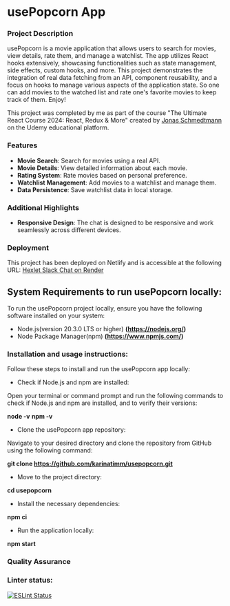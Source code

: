 # usePopcorn App

### Project Description

usePopcorn is a movie application that allows users to search for movies, view details, rate them, and manage a watchlist. The app utilizes React hooks extensively, showcasing functionalities such as state management, side effects, custom hooks, and more. This project demonstrates the integration of real data fetching from an API, component reusability, and a focus on hooks to manage various aspects of the application state. So one can add movies to the watched list and rate one's favorite movies to keep track of them. Enjoy!

This project was completed by me as part of the course "The Ultimate React Course 2024: React, Redux & More" created by [Jonas Schmedtmann](https://twitter.com/jonasschmedtman) on the Udemy educational platform.

### Features

- **Movie Search**: Search for movies using a real API.
- **Movie Details**: View detailed information about each movie.
- **Rating System**: Rate movies based on personal preference.
- **Watchlist Management**: Add movies to a watchlist and manage them.
- **Data Persistence**: Save watchlist data in local storage.

### Additional Highlights

- **Responsive Design**: The chat is designed to be responsive and work seamlessly across different devices.

### Deployment

This project has been deployed on Netlify and is accessible at the following URL:
[Hexlet Slack Chat on Render](https://slack-chat-ulm3.onrender.com/)

## System Requirements to run usePopcorn locally:

To run the usePopcorn project locally, ensure you have the following software installed on your system:

- Node.js(version 20.3.0 LTS or higher) **(https://nodejs.org/)**
- Node Package Manager(npm) **(https://www.npmjs.com/)**

### Installation and usage instructions:

Follow these steps to install and run the usePopcorn app locally:

- Check if Node.js and npm are installed:

Open your terminal or command prompt and run the following commands to check if Node.js and npm are installed, and to verify their versions:

**node -v**
**npm -v**

- Clone the usePopcorn app repository:

Navigate to your desired directory and clone the repository from GitHub using the following command:

**git clone https://github.com/karinatimm/usepopcorn.git**

- Move to the project directory:

**cd usepopcorn**

- Install the necessary dependencies:

**npm ci**

- Run the application locally:

**npm start**

### Quality Assurance

### Linter status:

[![ESLint Status](https://img.shields.io/badge/ESLint-Passing-brightgreen.svg)](https://github.com/karinatimm/usepopcorn.git)
